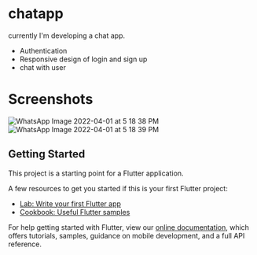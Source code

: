 # chatapp

currently I'm developing a chat app.
- Authentication
- Responsive design of login and sign up 
- chat with user

# Screenshots
![WhatsApp Image 2022-04-01 at 5 18 38 PM](https://user-images.githubusercontent.com/47592884/161258639-b0404edb-6809-4141-bca7-9c51fb1760fd.jpeg) ![WhatsApp Image 2022-04-01 at 5 18 39 PM](https://user-images.githubusercontent.com/47592884/161258656-3e99428e-5a53-44a7-a8c6-ad193bde7de3.jpeg)




## Getting Started

This project is a starting point for a Flutter application.

A few resources to get you started if this is your first Flutter project:

- [Lab: Write your first Flutter app](https://flutter.dev/docs/get-started/codelab)
- [Cookbook: Useful Flutter samples](https://flutter.dev/docs/cookbook)

For help getting started with Flutter, view our
[online documentation](https://flutter.dev/docs), which offers tutorials,
samples, guidance on mobile development, and a full API reference.
